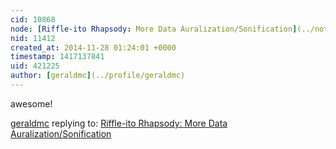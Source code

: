 ```yaml
---
cid: 10868
node: [Riffle-ito Rhapsody: More Data Auralization/Sonification](../notes/lilybui/11-27-2014/riffle-ito-rhapsody-more-data-auralization-sonification)
nid: 11412
created_at: 2014-11-28 01:24:01 +0000
timestamp: 1417137841
uid: 421225
author: [geraldmc](../profile/geraldmc)
---
```


awesome!

[geraldmc](../profile/geraldmc) replying to: [Riffle-ito Rhapsody: More Data Auralization/Sonification](../notes/lilybui/11-27-2014/riffle-ito-rhapsody-more-data-auralization-sonification)

